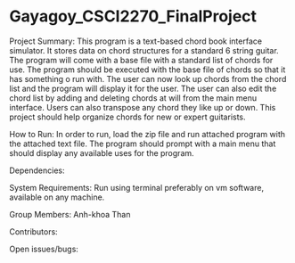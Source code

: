 # Gayagoy_CSCI2270_FinalProject

Project Summary:
	This program is a text-based chord book interface simulator. It stores data on chord structures for a standard 6 string guitar. The program will come with a base file with a standard list of chords for use. The program should be executed with the base file of chords so that it has something o run with. The user can now look up chords from the chord list and the program will display it for the user. The user can also edit the chord list by adding and deleting chords at will from the main menu interface. Users can also transpose any chord they like up or down. This project should help organize chords for new or expert guitarists.

How to Run:
	In order to run, load the zip file and run attached program with the attached text file. The program should prompt with a main menu that should display any available uses for the program.

Dependencies:

System Requirements:
Run using terminal preferably on vm software, available on any machine. 

Group Members:
Anh-khoa Than

Contributors:

Open issues/bugs:




